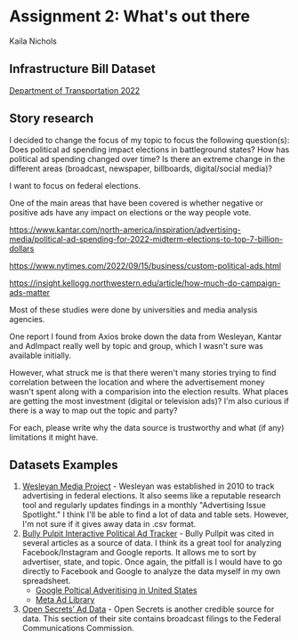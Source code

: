 # Assignment 2: What's out there
Kaila Nichols

## Infrastructure Bill Dataset
[Department of Transportation 2022](https://docs.google.com/spreadsheets/d/1BlliC-QIqMTMC6-gSYwLifxSE0woPjwNIGBo5I7-qsk/edit?usp=sharing)

## Story research

I decided to change the focus of my topic to focus the following question(s): Does political ad spending impact elections in battleground states? How has political ad spending changed over time? Is there an extreme change in the different areas (broadcast, newspaper, billboards, digital/social media)?

I want to focus on federal elections. 

One of the main areas that have been covered is whether negative or positive ads have any impact on elections or the way people vote. 

https://www.kantar.com/north-america/inspiration/advertising-media/political-ad-spending-for-2022-midterm-elections-to-top-7-billion-dollars

https://www.nytimes.com/2022/09/15/business/custom-political-ads.html

https://insight.kellogg.northwestern.edu/article/how-much-do-campaign-ads-matter

Most of these studies were done by universities and media analysis agencies.

One report I found from Axios broke down the data from Wesleyan, Kantar and AdImpact really well by topic and group, which I wasn't sure was available initially. 

However, what struck me is that there weren't many stories trying to find correlation between the location and where the advertisement money wasn't spent along with a comparision into the election results. What places are getting the most investment (digital or television ads)? I'm also curious if there is a way to map out the topic and party? 

For each, please write why the data source is trustworthy and what (if any) limitations it might have.

## Datasets Examples
1. [Wesleyan Media Project](https://mediaproject.wesleyan.edu/releases-100622/) - Wesleyan was established in 2010 to track advertising in federal elections. It also seems like a reputable research tool and regularly updates findings in a monthly "Advertising Issue Spotlight." I think I'll be able to find a lot of data and table sets. However, I'm not sure if it gives away data in .csv format. 
2. [Bully Pulpit Interactive Political Ad Tracker](https://politicaladstracker.com/about-data) - Bully Pullpit was cited in several articles as a source of data. I think its a great tool for analyzing Facebook/Instagram and Google reports. It allows me to sort by advertiser, state, and topic. Once again, the pitfall is I would have to go directly to Facebook and Google to analyze the data myself in my own spreadsheet. 
    * [Google Poltical Adveritising in United States](https://adstransparency.google.com/political?political&region=US) 
    * [Meta Ad Library](https://www.facebook.com/ads/library/?active_status=all&ad_type=political_and_issue_ads&country=US&media_type=all)
3. [Open Secrets’ Ad Data](https://www.opensecrets.org/ad-data/) - Open Secrets is another credible source for data. This section of their site contains broadcast filings to the Federal Communications Commission. 
